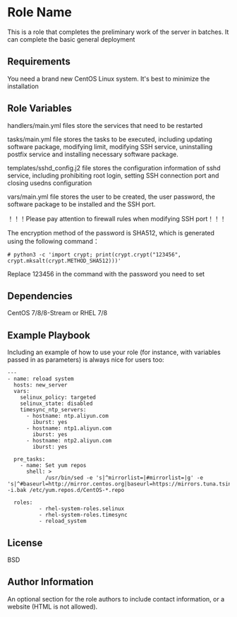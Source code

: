 Role Name
=========

This is a role that completes the preliminary work of the server in batches. It can complete the basic general deployment

Requirements
------------

You need a brand new CentOS Linux system. It's best to minimize the installation

Role Variables
--------------

handlers/main.yml  files store the services that need to be restarted

tasks/main.yml file stores the tasks to be executed, including updating software package, modifying limit, modifying SSH service, uninstalling postfix service and installing necessary software package.

templates/sshd_config.j2 file stores the configuration information of sshd service, including prohibiting root login, setting SSH connection port and closing usedns configuration

vars/main.yml file stores the user to be created, the user password, the software package to be installed and the SSH port.

！！！Please pay attention to firewall rules when modifying SSH port！！！

The encryption method of the password is SHA512, which is generated using the following command：

~~~shell
# python3 -c 'import crypt; print(crypt.crypt("123456", crypt.mksalt(crypt.METHOD_SHA512)))'
~~~

Replace 123456 in the command with the password you need to set

Dependencies
------------

CentOS 7/8/8-Stream or RHEL 7/8

Example Playbook
----------------

Including an example of how to use your role (for instance, with variables passed in as parameters) is always nice for users too:

    ---
    - name: reload system
      hosts: new_server
      vars:
        selinux_policy: targeted
        selinux_state: disabled
        timesync_ntp_servers:
          - hostname: ntp.aliyun.com
            iburst: yes
          - hostname: ntp1.aliyun.com
            iburst: yes
          - hostname: ntp2.aliyun.com
            iburst: yes
    
      pre_tasks:
        - name: Set yum repos
          shell: >
                /usr/bin/sed -e 's|^mirrorlist=|#mirrorlist=|g' -e 's|^#baseurl=http://mirror.centos.org|baseurl=https://mirrors.tuna.tsinghua.edu.cn|g' -i.bak /etc/yum.repos.d/CentOS-*.repo
    
      roles:
              - rhel-system-roles.selinux
              - rhel-system-roles.timesync
              - reload_system


License
-------

BSD

Author Information
------------------

An optional section for the role authors to include contact information, or a website (HTML is not allowed).

